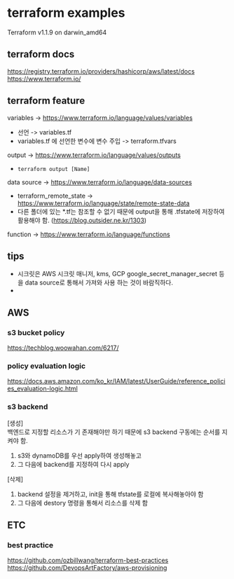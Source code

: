 # terraform examples

Terraform v1.1.9 on darwin_amd64

## terraform docs

https://registry.terraform.io/providers/hashicorp/aws/latest/docs  
https://www.terraform.io/

## terraform feature

variables -> https://www.terraform.io/language/values/variables

- 선언 -> variables.tf
- variables.tf 에 선언한 변수에 변수 주입 -> terraform.tfvars

output -> https://www.terraform.io/language/values/outputs

- `terraform output [Name]`

data source -> https://www.terraform.io/language/data-sources

- terraform_remote_state -> https://www.terraform.io/language/state/remote-state-data
- 다른 폴더에 있는 \*.tf는 참조할 수 없기 때문에 output을 통해 .tfstate에 저장하여 활용해야 함. (https://blog.outsider.ne.kr/1303)

function -> https://www.terraform.io/language/functions

## tips

- 시크릿은 AWS 시크릿 매니저, kms, GCP google_secret_manager_secret 등을 data source로 통해서 가져와 사용 하는 것이 바람직하다.
-

## AWS

### s3 bucket policy

https://techblog.woowahan.com/6217/

### policy evaluation logic

https://docs.aws.amazon.com/ko_kr/IAM/latest/UserGuide/reference_policies_evaluation-logic.html

### s3 backend

[생성]  
백엔드로 지정할 리소스가 기 존재해야만 하기 때문에 s3 backend 구동에는 순서를 지켜야 함.

1. s3와 dynamoDB를 우선 apply하여 생성해놓고
2. 그 다음에 backend를 지정하여 다시 apply

[삭제]

1. backend 설정을 제거하고, init을 통해 tfstate를 로컬에 복사해놓아야 함
2. 그 다음에 destory 명령을 통해서 리소스를 삭제 함

## ETC

### best practice

https://github.com/ozbillwang/terraform-best-practices
https://github.com/DevopsArtFactory/aws-provisioning
